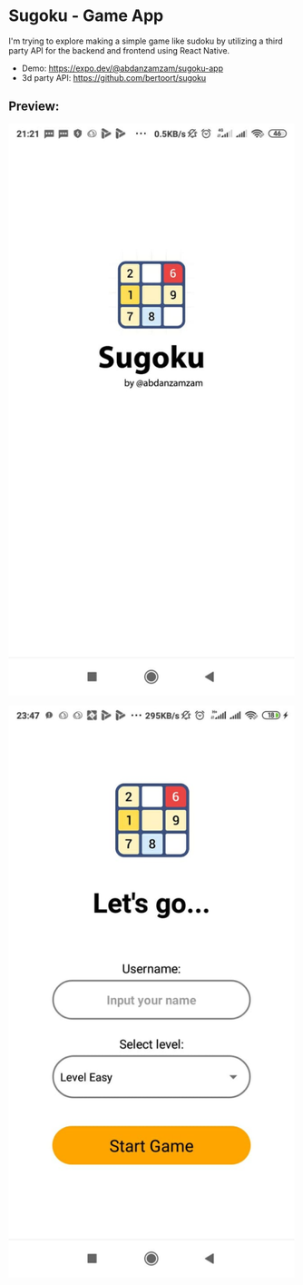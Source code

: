 # Sugoku - Game App

I'm trying to explore making a simple game like sudoku by utilizing a third party API for the backend and frontend using React Native.

- Demo: https://expo.dev/@abdanzamzam/sugoku-app
- 3d party API: https://github.com/bertoort/sugoku

## Preview:

![Splash](https://github.com/abdanzamzam/Sugoku-Game-App/blob/development/sugoku-app/preview/Screenshot%204.jpeg)

![Splash](https://github.com/abdanzamzam/Sugoku-Game-App/blob/development/sugoku-app/preview/Screenshot%201.jpeg)
